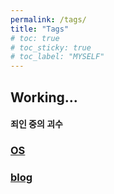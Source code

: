 ```yaml
---
permalink: /tags/
title: "Tags"
# toc: true
# toc_sticky: true
# toc_label: "MYSELF"
---
```


## Working...

#### 죄인 중의 괴수

### [OS](/categories/os) 
### [blog](/categories/blog)